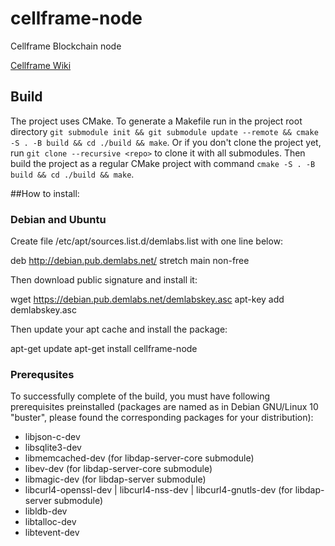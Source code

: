 # cellframe-node
Cellframe Blockchain node

[Cellframe Wiki](https://wiki.cellframe.net)

## Build

The project uses CMake. To generate a Makefile run in the project root directory `git submodule init && git submodule update --remote && cmake -S . -B build && cd ./build && make`.
Or if you don't clone the project yet, run `git clone --recursive <repo>` to clone it with all submodules. Then build the project as a regular CMake project with command `cmake -S . -B build && cd ./build && make`.

##How to install:

### Debian and Ubuntu

Create file /etc/apt/sources.list.d/demlabs.list with one line below:

deb http://debian.pub.demlabs.net/ stretch main non-free

Then download public signature and install it:

wget https://debian.pub.demlabs.net/demlabskey.asc
apt-key add demlabskey.asc

Then update your apt cache and install the package:

apt-get update
apt-get install cellframe-node


### Prerequsites

To successfully complete of the build, you must have following prerequisites preinstalled (packages are named as in Debian GNU/Linux 10 "buster", please found the corresponding packages for your distribution):

* libjson-c-dev
* libsqlite3-dev
* libmemcached-dev (for libdap-server-core submodule)
* libev-dev (for libdap-server-core submodule)
* libmagic-dev (for libdap-server submodule)
* libcurl4-openssl-dev | libcurl4-nss-dev | libcurl4-gnutls-dev (for libdap-server submodule)
* libldb-dev
* libtalloc-dev
* libtevent-dev
